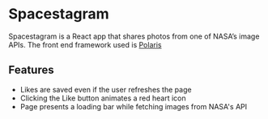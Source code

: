 # Spacestagram

Spacestagram is a React app that shares photos from one of NASA’s image APIs. The front end framework used is [Polaris](https://polaris.shopify.com/)

## Features

* Likes are saved even if the user refreshes the page
* Clicking the Like button animates a red heart icon
* Page presents a loading bar while fetching images from NASA's API
